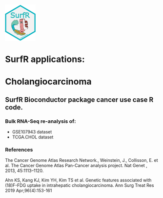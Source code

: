 <img src="Pictures/SurfR_logo.png" alt="alt text" width="100" height="120">

# SurfR applications:
# Cholangiocarcinoma

## SurfR Bioconductor package cancer use case R code.

### Bulk RNA-Seq re-analysis of:
- GSE107943 dataset
- TCGA.CHOL dataset

### References

The Cancer Genome Atlas Research Network., Weinstein, J., Collisson, E. et al. 
The Cancer Genome Atlas Pan-Cancer analysis project. Nat Genet , 2013, 45:1113–1120.

Ahn KS, Kang KJ, Kim YH, Kim TS et al. 
Genetic features associated with (18)F-FDG uptake in intrahepatic cholangiocarcinoma. 
Ann Surg Treat Res 2019 Apr;96(4):153-161
